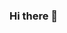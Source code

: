 ### Hi there 👋

<!--
**btidd729/btidd729** is a ✨ _special_ ✨ repository because its `README.md` (this file) appears on your GitHub profile.

- 🔭 I’m currently working on Various Projects
- 🌱 I’m currently learning GitHub
- 🤔 I’m looking for help with GitHub
- 💬 Ask me about Zendesk
- 📫 How to reach me: Brandon.Tidd@729solutions.com
- 😄 Pronouns: He/Him
- ⚡ Fun fact: I'm Also A DJ
-->
